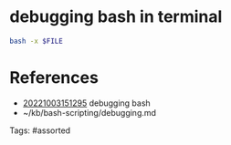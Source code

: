 # debugging bash in terminal
```bash
bash -x $FILE
```

# References
- [20221003151295](/zet/20221003151295/README.md) debugging bash
- ~/kb/bash-scripting/debugging.md

Tags:
    #assorted
